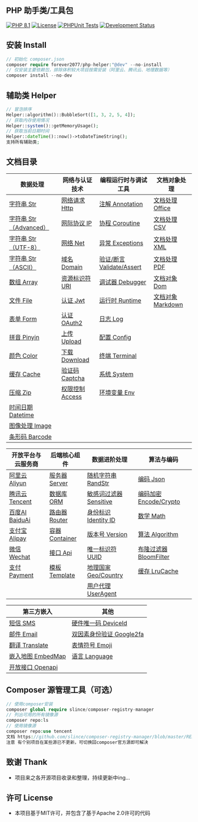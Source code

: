 ## PHP 助手类/工具包

[![PHP 8.1](https://img.shields.io/badge/PHP-8.1-8892BF.svg)](https://www.php.net/releases/8.1/en.php) [![License](https://img.shields.io/badge/License-MIT-green.svg)](https://opensource.org/licenses/MIT) [![PHPUnit Tests](https://img.shields.io/badge/PHPUnit-Passed-brightgreen.svg)](https://phpunit.de/) [![Development Status](https://img.shields.io/badge/Development-Active-brightgreen.svg)](https://your-project-repo-link)

## 安装 Install

```php
// 初始化 composer.json
composer require forever2077/php-helper:"@dev" --no-install
// 仅安装主要依赖包，排除体积较大项目按需安装（阿里云、腾讯云、地理数据等）
composer install --no-dev
```

## 辅助类 Helper

```php
// 冒泡排序
Helper::algorithm()::BubbleSort([1, 3, 2, 5, 4]);
// 获取内存使用情况
Helper::system()::getMemoryUsage();
// 获取当前日期时间
Helper::dateTime()::now()->toDateTimeString();
支持所有辅助类;
```

## 文档目录


| 数据处理         | 网络与认证技术        | 编程运行时与调试工具    | 文档对象处理     |
|--------------|----------------| ------------- |------------|
| [字符串 Str](doc/Str.md) | [网络请求 Http](doc/Http.md) | [注解 Annotation](doc/Annotation.md) | [文档处理 Office](doc/Office.md) |
| [字符串 Str（Advanced）](doc/StrAdvanced.md) | [网际协议 IP](doc/IP.md) | [协程 Coroutine](doc/Coroutine.md) | [文档处理 CSV](doc/CSV.md) |
| [字符串 Str（UTF-8）](doc/StrUtf8.md) | [网络 Net](doc/Net.md) | [异常 Exceptions](doc/Exceptions.md) | [文档处理 XML](doc/XML.md) |
| [字符串 Str（ASCII）](doc/StrAscii.md) | [域名 Domain](doc/Domain.md) | [验证/断言 Validate/Assert](doc/ValidateAssert.md) | [文档处理 PDF](doc/Pdf.md) |
| [数组 Array](doc/Array.md) | [资源标识符 URI](doc/URI.md) | [调试器 Debugger](doc/Debugger.md) | [文档对象 Dom](doc/Dom.md) |
| [文件 File](doc/File.md) | [认证 Jwt](doc/Jwt.md) | [运行时 Runtime](doc/Runtime.md) | [文档对象 Markdown](doc/Markdown.md) |
| [表单 Form](doc/Form.md) | [认证 OAuth2](doc/OAuth2.md) | [日志 Log](doc/Log.md) | |
| [拼音 Pinyin](doc/Pinyin.md) | [上传 Upload](doc/Upload.md) | [配置 Config](doc/Config.md) |            |
| [颜色 Color](doc/Color.md) | [下载 Download](doc/Download.md) | [终端 Terminal](doc/Terminal.md) |            |
| [缓存 Cache](doc/Cache.md) | [验证码 Captcha](doc/Captcha.md) | [系统 System](doc/System.md) |            |
| [压缩 Zip](doc/Zip.md) | [权限控制 Access](doc/Access.md) | [环境变量 Env](doc/Env.md) |            |
| [时间日期 Datetime](doc/Datetime.md)  |
| [图像处理 Image](doc/Image.md) |
| [条形码 Barcode](doc/Barcode.md) |

| 开放平台与云服务商              | 后端核心组件           | 数据进阶处理                | 算法与编码         |
|------------------------|------------------|-----------------------| ------------- |
| [阿里云 Aliyun](doc/Aliyun.md) | [服务器 Server](doc/Server.md) | [随机字符串 RandStr](doc/RandomString.md) | [编码 Json](doc/Json.md) |
| [腾讯云 Tencent](doc/TencentCloud.md) | [数据库 ORM](doc/ORM.md) | [敏感词过滤器 Sensitive](doc/Sensitive.md) | [编码加密 Encode/Crypto](doc/EncodeCrypto.md) |
| [百度AI BaiduAi](doc/BaiduAi.md) | [路由器 Router](doc/Router.md) | [身份标识 Identity ID](doc/IdentityID.md) | [数学 Math](doc/Math.md) |
| [支付宝 Alipay](doc/Alipay.md) | [容器 Container](doc/Container.md) | [版本号 Version](doc/Version.md) | [算法 Algorithm](doc/Algorithm.md) |
| [微信 Wechat](doc/Wechat.md) | [接口 Api](doc/Api.md) | [唯一标识符 UUID](doc/UUID.md) | [布隆过滤器 BloomFilter](doc/BloomFilter.md) |
| [支付 Payment](doc/Payment.md) | [模板 Template](doc/Template.md) | [地理国家 Geo/Country](doc/GeoCountry.md) | [缓存 LruCache](doc/LRUCache.md) |
|                        |                  | [用户代理 UserAgent](doc/UserAgent.md) |

| 第三方嵌入          | 其他 |
| -------------- |------------|
| [短信 SMS](doc/SMS.md) | [硬件唯一码 DeviceId](doc/DeviceId.md) |
| [邮件 Email](doc/Email.md) | [双因素身份验证 Google2fa](doc/Google2fa.md) |
| [翻译 Translate](doc/Translate.md) | [表情符号 Emoji](doc/Emoji.md) |
| [嵌入地图 EmbedMap](doc/EmbedMap.md) | [语言 Language](doc/Language.md) |
| [开放接口 Openapi](doc/OpenApi.md) |

## Composer 源管理工具（可选）

```php
// 使用composer安装
composer global require slince/composer-registry-manager
// 列出可用的所有镜像源
composer repo:ls
// 使用镜像源
composer repo:use tencent
文档 https://github.com/slince/composer-registry-manager/blob/master/README-zh_CN.md
注意 有个别项目在某些源已不更新，可切换回composer官方源即可解决
```

## 致谢 Thank

* 项目来之各开源项目收录和整理，持续更新中ing...

## 许可 License

* 本项目基于MIT许可，并包含了基于Apache 2.0许可的代码
